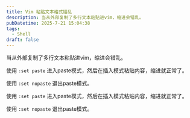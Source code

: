 ```yaml
---
title: Vim 粘贴文本格式错乱
description: 当从外部复制了多行文本粘贴进vim，缩进会错乱。
pubDatetime: 2025-7-21 15:04:38
tags:
  - Shell
draft: false
---
```


当从外部复制了多行文本粘贴进vim，缩进会错乱。

使用 `:set paste` 进入paste模式，然后在插入模式粘贴内容，缩进就正常了。

使用 `:set nopaste` 退出paste模式。

使用 `:set paste` 进入paste模式，然后在插入模式粘贴内容，缩进就正常了。

使用 `:set nopaste` 退出paste模式。


